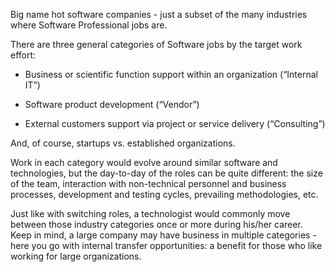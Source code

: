 Big name hot software companies - just a subset of the many industries where Software Professional jobs are.

There are three general categories of Software jobs by the target work effort:

- Business or scientific function support within an organization (“Internal IT”)

- Software product development (“Vendor”)

- External customers support via project or service delivery (“Consulting”)

And, of course, startups vs. established organizations.

Work in each category would evolve around similar software and technologies, but the day-to-day of the roles can be quite different: the size of the team, interaction with non-technical personnel and business processes, development and testing cycles, prevailing methodologies, etc.

Just like with switching roles, a technologist would commonly move between those industry categories once or more during his/her career. Keep in mind, a large company may have business in multiple categories - here you go with internal transfer opportunities: a benefit for those who like working for large organizations.